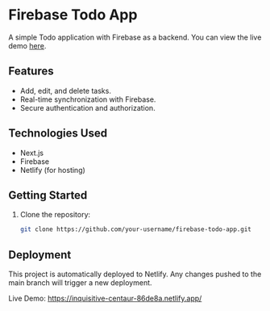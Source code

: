 # Firebase Todo App

A simple Todo application with Firebase as a backend. You can view the live demo [here](https://inquisitive-centaur-86de8a.netlify.app/).

## Features

- Add, edit, and delete tasks.
- Real-time synchronization with Firebase.
- Secure authentication and authorization.

## Technologies Used

- Next.js
- Firebase
- Netlify (for hosting)

## Getting Started

1. Clone the repository:

   ```bash
   git clone https://github.com/your-username/firebase-todo-app.git

   
## Deployment
This project is automatically deployed to Netlify. Any changes pushed to the main branch will trigger a new deployment.

Live Demo: https://inquisitive-centaur-86de8a.netlify.app/
